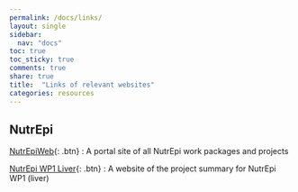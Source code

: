```yaml
---
permalink: /docs/links/
layout: single
sidebar:
  nav: "docs"
toc: true
toc_sticky: true
comments: true
share: true  
title:  "Links of relevant websites"
categories: resources
---
```


## NutrEpi
[NutrEpiWeb](https://nutrepi.github.io){: .btn}
: A portal site of all NutrEpi work packages and projects

[NutrEpi WP1 Liver](https://nutrepi.github.io/wp1liver/){: .btn}
: A website of the project summary for NutrEpi WP1 (liver)

